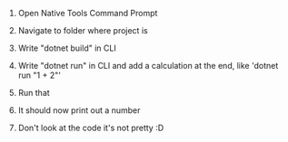 1. Open Native Tools Command Prompt
2. Navigate to folder where project is
3. Write "dotnet build" in CLI
4. Write "dotnet run" in CLI and add a calculation at the end, like 'dotnet run "1 + 2"'
5. Run that
7. It should now print out a number

8. Don't look at the code it's not pretty :D
